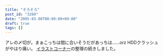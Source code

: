 ```yaml
---
title: "そろそろ"
post_id: "3260"
date: "2005-03-08T00:00:00+09:00"
draft: true
tags: []
---
```



アレの〆切が。まぁこっちは間に合いそうだがあっちは……orz HDDクラッシュがやはり痛い。 [イラストコーナー](/category/products/illustration)の整理の続きしました。
